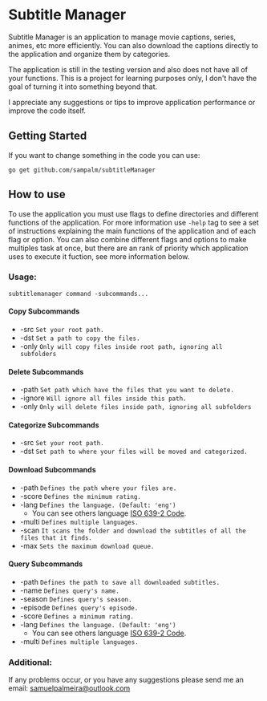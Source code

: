 # Subtitle Manager

Subtitle Manager is an application to manage movie captions, series, animes, etc more efficiently. You can also download the captions directly to the application and organize them by categories.

The application is still in the testing version and also does not have all of your functions. This is a project for learning purposes only, I don't have the goal of turning it into something beyond that.

I appreciate any suggestions or tips to improve application performance or improve the code itself.

## Getting Started
If you want to change something in the code you can use: 
```
go get github.com/sampalm/subtitleManager
```

## How to use

To use the application you must use flags to define directories and different functions of the application. For more information use `-help` tag to see a set of instructions explaining the main functions of the application and of each flag or option. You can also combine different flags and options to make multiples task at once, but there are an rank of priority which application uses to execute it fuction, see more information below.

### Usage:
`subtitlemanager command -subcommands...`

#### Copy Subcommands
* -src `Set your root path.`
* -dst `Set a path to copy the files.`
* -only `Only will copy files inside root path, ignoring all subfolders` 

#### Delete Subcommands
* -path `Set path which have the files that you want to delete.`
* -ignore `Will ignore all files inside this path.`
* -only `Only will delete files inside path, ignoring all subfolders`  

#### Categorize Subcommands
* -src `Set your root path.`
* -dst `Set path to where your files will be moved and categorized.`

#### Download Subcommands
* -path `Defines the path where your files are.`
* -score `Defines the minimum rating.`
* -lang `Defines the language. (Default: 'eng')`
    - You can see others language [ISO 639-2 Code](http://www.loc.gov/standards/iso639-2/php/code_list.php).
* -multi `Defines multiple languages.`
* -scan `It scans the folder and download the subtitles of all the files that it finds.`
* -max `Sets the maximum download queue.`

#### Query Subcommands
* -path `Defines the path to save all downloaded subtitles.`
* -name `Defines query's name.`
* -season `Defines query's season.`
* -episode `Defines query's episode.`
* -score `Defines a minimum rating.`
* -lang `Defines the language. (Default: 'eng')`
    - You can see others language [ISO 639-2 Code](http://www.loc.gov/standards/iso639-2/php/code_list.php).
* -multi `Defines multiple languages.`

### Additional:
If any problems occur, or you have any suggestions please send me an email: samuelpalmeira@outlook.com
	
